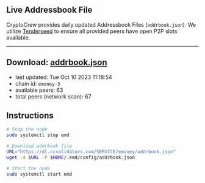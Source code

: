 ## Live Addressbook File

CryptoCrew provides daily updated Addressbook Files (`addrbook.json`). We utilize [Tenderseed](https://github.com/binaryholdings/tenderseed) to ensure all provided peers have open P2P slots available.

---
**Download: [addrbook.json](https://dl.ccvalidators.com/SERVICE/emoney/addrbook.json)**
---

- last updated: Tue Oct 10 2023 11:18:54
- chain id: `emoney-3`
- available peers: 63
- total peers (network scan): 67

## Instructions
```sh
# Stop the node
sudo systemctl stop emd

# Download addrbook file
URL="https://dl.ccvalidators.com/SERVICE/emoney/addrbook.json"
wget -4 $URL -P $HOME/.emd/config/addrbook.json

# Start the node
sudo systemctl start emd
```
